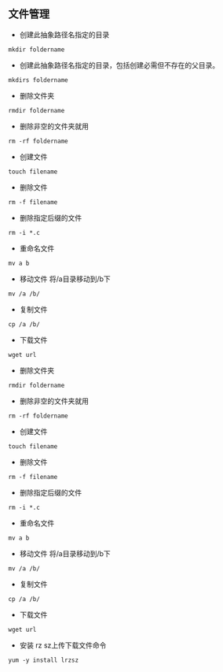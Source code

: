 ## 文件管理

* 创建此抽象路径名指定的目录

```
mkdir foldername
```

* 创建此抽象路径名指定的目录，包括创建必需但不存在的父目录。

```
mkdirs foldername
```

* 删除文件夹

```
rmdir foldername
```

* 删除非空的文件夹就用

```
rm -rf foldername
```

* 创建文件 

```
touch filename
```

* 删除文件

```
rm -f filename
```

* 删除指定后缀的文件

```
rm -i *.c
```

* 重命名文件

```
mv a b
```

* 移动文件 将/a目录移动到/b下

```
mv /a /b/
```

* 复制文件

```
cp /a /b/
```

* 下载文件 

```
wget url
```

* 删除文件夹

```
rmdir foldername
```

* 删除非空的文件夹就用

```
rm -rf foldername
```

* 创建文件 

```
touch filename
```

* 删除文件

```
rm -f filename
```

* 删除指定后缀的文件

```
rm -i *.c
```

* 重命名文件

```
mv a b
```

* 移动文件 将/a目录移动到/b下

```
mv /a /b/
```

* 复制文件

```
cp /a /b/
```

* 下载文件 

```
wget url
```

- 安装 rz sz上传下载文件命令


```
yum -y install lrzsz
```

  


